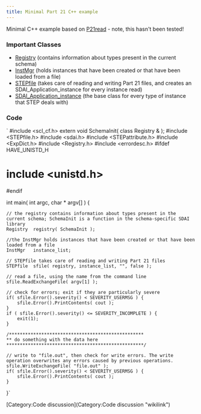 ```yaml
---
title: Minimal Part 21 C++ example
---
```


Minimal C++ example based on [P21read](P21read "wikilink") - note, this
hasn't been tested!

### Important Classes

-   [Registry](http://stepcode.org/doxygen/class_registry.html)
    (contains information about types present in the current schema)
-   [InstMgr](http://stepcode.org/doxygen/class_inst_mgr.html) (holds
    instances that have been created or that have been loaded from a
    file)
-   [STEPfile](http://stepcode.org/doxygen/class_s_t_e_pfile.html)
    (takes care of reading and writing Part 21 files, and creates an
    SDAI\_Application\_instance for every instance read)
-   [SDAI\_Application\_instance](http://stepcode.org/doxygen/class_s_d_a_i___application__instance.html)
    (the base class for every type of instance that STEP deals with)

### Code

`
#include <scl_cf.h>
extern void SchemaInit( class Registry & );
#include <STEPfile.h>
#include <sdai.h>
#include <STEPattribute.h>
#include <ExpDict.h>
#include <Registry.h>
#include <errordesc.h>
#ifdef HAVE_UNISTD_H
# include <unistd.h>
#endif

int main( int argc, char * argv[] ) {

    // the registry contains information about types present in the current schema; SchemaInit is a function in the schema-specific SDAI library
    Registry  registry( SchemaInit );

    //the InstMgr holds instances that have been created or that have been loaded from a file
    InstMgr   instance_list;

    // STEPfile takes care of reading and writing Part 21 files
    STEPfile  sfile( registry, instance_list, "", false );

    // read a file, using the name from the command line
    sfile.ReadExchangeFile( argv[1] );

    // check for errors; exit if they are particularly severe
    if( sfile.Error().severity() < SEVERITY_USERMSG ) {
        sfile.Error().PrintContents( cout );
    }
    if ( sfile.Error().severity() <= SEVERITY_INCOMPLETE ) {
        exit(1);
    }

    /**************************************************
    ** do something with the data here
    ***************************************************/

    // write to "file.out", then check for write errors. The write operation overwrites any errors caused by previous operations.
    sfile.WriteExchangeFile( "file.out" );
    if( sfile.Error().severity() < SEVERITY_USERMSG ) {
        sfile.Error().PrintContents( cout );
    }
}`

[Category:Code discussion](Category:Code discussion "wikilink")

